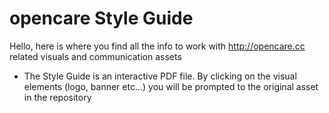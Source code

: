# opencare Style Guide
Hello, here is where you find all the info to work with http://opencare.cc related visuals and communication assets

- The Style Guide is an interactive PDF file. By clicking on the visual elements (logo, banner etc...) you will be prompted to the original asset in the repository
